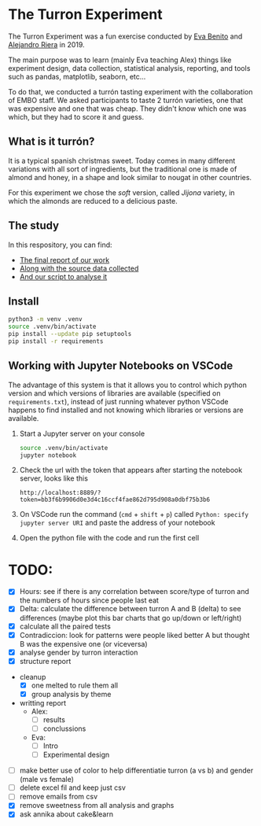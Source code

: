 # The Turron Experiment
The Turron Experiment was a fun exercise conducted by [Eva Benito]() and [Alejandro Riera](http://github.com/ariera/) in 2019.

The main purpose was to learn (mainly Eva teaching Alex) things like experiment design, data collection, statistical analysis, reporting, and tools such as pandas, matplotlib, seaborn, etc...

To do that, we conducted a turrón tasting experiment with the collaboration of EMBO staff. We asked participants to taste 2 turrón varieties, one that was expensive and one that was cheap. They didn't know which one was which, but they had to score it and guess.

## What is it turrón?

It is a typical spanish christmas sweet. Today comes in many different variations with all sort of ingredients, but the traditional one is made of almond and honey, in a shape and look similar to nougat in other countries.

For this experiment we chose the _soft_ version, called _Jijona_ variety, in which the almonds are reduced to a delicious paste.


## The study

In this respository, you can find:

* [The final report of our work](report.md)
* [Along with the source data collected](data.csv)
* [And our script to analyse it](analysis.py)

## Install
```bash
python3 -m venv .venv
source .venv/bin/activate
pip install --update pip setuptools
pip install -r requirements
```

## Working with Jupyter Notebooks on VSCode

The advantage of this system is that it allows you to control which python version and which versions of libraries are available (specified on `requirements.txt`), instead of just running whatever python VSCode happens to find installed and not knowing which libraries or versions are available.

1. Start a Jupyter server on your console
    ```bash
    source .venv/bin/activate
    jupyter notebook
    ```

2. Check the url with the token that appears after starting the notebook server, looks like this

    ```
    http://localhost:8889/?token=bb3f6b9906d0e3d4c16ccf4fae862d795d908a0dbf75b3b6
    ```


3. On VSCode run the command (`cmd` + `shift` + `p`) called `Python: specify jupyter server URI` and paste the address of your notebook

4. Open the python file with the code and run the first cell


# TODO:
- [x] Hours: see if there is any correlation between score/type of turron and the numbers of hours since people last eat
- [x] Delta: calculate the difference between turron A and B (delta) to see differences (maybe plot this bar charts that go up/down or left/right)
- [x] calculate all the paired tests
- [x] Contradiccion: look for patterns were people liked better A but thought B was the expensive one (or viceversa)
- [x] analyse gender by turron interaction
- [x] structure report
- cleanup
    - [x] one melted to rule them all
    - [x] group analysis by theme
- writting report
    - Alex:
        - [ ] results
        - [ ] conclussions
    - Eva:
        - [ ] Intro
        - [ ] Experimental design
- [ ] make better use of color to help differentiatie turron (a vs b) and gender (male vs female)
- [ ] delete excel fil and keep just csv
- [ ] remove emails from csv
- [x] remove sweetness from all analysis and graphs
- [x] ask annika about cake&learn